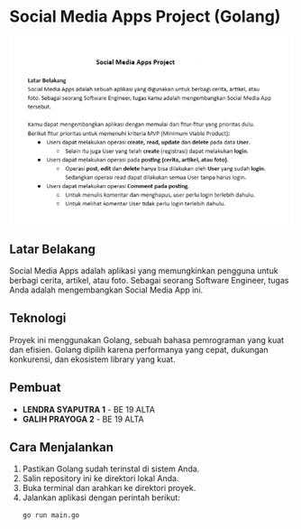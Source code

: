 # Social Media Apps Project (Golang)
![SCrenshot](helper\images\2023-12-03.png)
## Latar Belakang
Social Media Apps adalah aplikasi yang memungkinkan pengguna untuk berbagi cerita, artikel, atau foto. Sebagai seorang Software Engineer, tugas Anda adalah mengembangkan Social Media App ini.

## Teknologi
Proyek ini menggunakan Golang, sebuah bahasa pemrograman yang kuat dan efisien. Golang dipilih karena performanya yang cepat, dukungan konkurensi, dan ekosistem library yang kuat.

## Pembuat

- **LENDRA SYAPUTRA 1** - BE 19 ALTA
- **GALIH PRAYOGA 2** - BE 19 ALTA


## Cara Menjalankan
1. Pastikan Golang sudah terinstal di sistem Anda.
2. Salin repository ini ke direktori lokal Anda.
3. Buka terminal dan arahkan ke direktori proyek.
4. Jalankan aplikasi dengan perintah berikut:
   ```bash
   go run main.go
